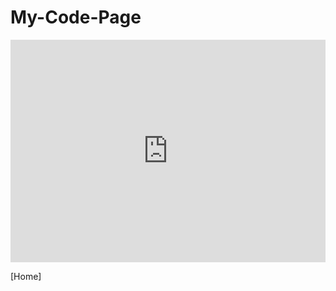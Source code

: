 # My-Code-Page

<iframe src="https://trinket.io/embed/python/cf5394a2a8?runOption=console" width="100%" height="356" frameborder="0" marginwidth="0" marginheight="0" allowfullscreen></iframe>

[Home]
